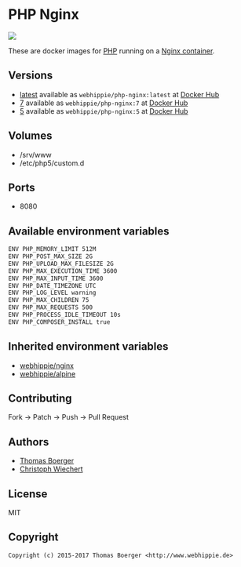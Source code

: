 # PHP Nginx

[![](https://images.microbadger.com/badges/image/webhippie/php-nginx.svg)](https://microbadger.com/images/webhippie/php-nginx "Get your own image badge on microbadger.com")

These are docker images for [PHP](https://secure.php.net) running on a [Nginx container](https://registry.hub.docker.com/u/webhippie/nginx/).


## Versions

* [latest](https://github.com/dockhippie/php/tree/master/nginx) available as ```webhippie/php-nginx:latest``` at [Docker Hub](https://registry.hub.docker.com/u/webhippie/php-nginx/)
* [7](https://github.com/dockhippie/php/tree/7/nginx) available as ```webhippie/php-nginx:7``` at [Docker Hub](https://registry.hub.docker.com/u/webhippie/php-nginx/)
* [5](https://github.com/dockhippie/php/tree/5/nginx) available as ```webhippie/php-nginx:5``` at [Docker Hub](https://registry.hub.docker.com/u/webhippie/php-nginx/)


## Volumes

* /srv/www
* /etc/php5/custom.d


## Ports

* 8080


## Available environment variables

```bash
ENV PHP_MEMORY_LIMIT 512M
ENV PHP_POST_MAX_SIZE 2G
ENV PHP_UPLOAD_MAX_FILESIZE 2G
ENV PHP_MAX_EXECUTION_TIME 3600
ENV PHP_MAX_INPUT_TIME 3600
ENV PHP_DATE_TIMEZONE UTC
ENV PHP_LOG_LEVEL warning
ENV PHP_MAX_CHILDREN 75
ENV PHP_MAX_REQUESTS 500
ENV PHP_PROCESS_IDLE_TIMEOUT 10s
ENV PHP_COMPOSER_INSTALL true
```


## Inherited environment variables

* [webhippie/nginx](https://github.com/dockhippie/nginx#available-environment-variables)
* [webhippie/alpine](https://github.com/dockhippie/alpine#available-environment-variables)


## Contributing

Fork -> Patch -> Push -> Pull Request


## Authors

* [Thomas Boerger](https://github.com/tboerger)
* [Christoph Wiechert](https://github.com/psi-4ward)


## License

MIT


## Copyright

```
Copyright (c) 2015-2017 Thomas Boerger <http://www.webhippie.de>
```
